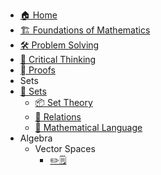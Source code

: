 - [🏠 Home](README.md)
- [🏗 Foundations of Mathematics](Foundations_Mathematics.md)
- [🛠️ Problem Solving](ProblemSolving.md)
- [💭 Critical Thinking](CriticalThinking.md)
- [🫆 Proofs](Proofs.md)
- Sets
- [🎁 Sets](Sets/Sets.md)
  - [📦 Set Theory](Sets/SetTheory.md)
  - [📮 Relations](Sets/Relations.md)
  - [💬 Mathematical Language](Sets/MathLang.md)
- Algebra
  - Vector Spaces
    - [✏️🗒️](Exercise/Vector_Spaces.md)
